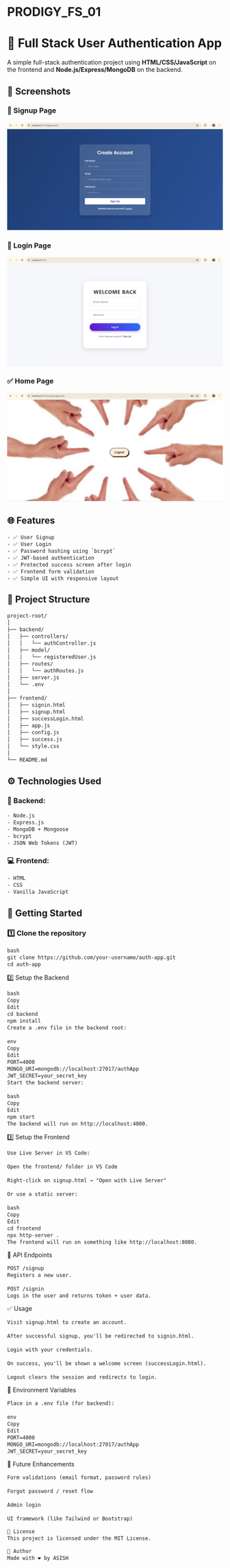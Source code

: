 # PRODIGY_FS_01
# 🔐 Full Stack User Authentication App

A simple full-stack authentication project using **HTML/CSS/JavaScript** on the frontend and **Node.js/Express/MongoDB** on the backend.


## 📸 Screenshots

### 📝 Signup Page
![Signup Page](screenshots/signup.png)

### 🔑 Login Page
![Login Page](screenshots/login.png)

### ✅ Home Page
![Home Page](screenshots/home.png)


## 🌐 Features
```
- ✅ User Signup
- ✅ User Login
- ✅ Password hashing using `bcrypt`
- ✅ JWT-based authentication
- ✅ Protected success screen after login
- ✅ Frontend form validation
- ✅ Simple UI with responsive layout
```
## 📁 Project Structure
```
project-root/
│
├── backend/
│   ├── controllers/
│   │   └── authController.js
│   ├── model/
│   │   └── registeredUser.js
│   ├── routes/
│   │   └── authRoutes.js
│   ├── server.js
│   └── .env
│
├── frontend/
│   ├── signin.html
│   ├── signup.html
│   ├── successLogin.html
│   ├── app.js
│   ├── config.js
│   ├── success.js
│   └── style.css
│
└── README.md
```

## ⚙️ Technologies Used

### 🔧 Backend:
```
- Node.js
- Express.js
- MongoDB + Mongoose
- bcrypt
- JSON Web Tokens (JWT)
```
### 💻 Frontend:
```
- HTML
- CSS
- Vanilla JavaScript
```
## 🚀 Getting Started

### 1️⃣ Clone the repository

```
bash
git clone https://github.com/your-username/auth-app.git
cd auth-app
```
2️⃣ Setup the Backend
```
bash
Copy
Edit
cd backend
npm install
Create a .env file in the backend root:

env
Copy
Edit
PORT=4000
MONGO_URI=mongodb://localhost:27017/authApp
JWT_SECRET=your_secret_key
Start the backend server:

bash
Copy
Edit
npm start
The backend will run on http://localhost:4000.
```

3️⃣ Setup the Frontend
```
Use Live Server in VS Code:

Open the frontend/ folder in VS Code

Right-click on signup.html → "Open with Live Server"

Or use a static server:

bash
Copy
Edit
cd frontend
npx http-server .
The frontend will run on something like http://localhost:8080.
```
🧪 API Endpoints
```
POST /signup
Registers a new user.

POST /signin
Logs in the user and returns token + user data.
```

✅ Usage
```
Visit signup.html to create an account.

After successful signup, you'll be redirected to signin.html.

Login with your credentials.

On success, you'll be shown a welcome screen (successLogin.html).

Logout clears the session and redirects to login.
```
🧱 Environment Variables
```
Place in a .env file (for backend):

env
Copy
Edit
PORT=4000
MONGO_URI=mongodb://localhost:27017/authApp
JWT_SECRET=your_secret_key
```
📌 Future Enhancements
```
Form validations (email format, password rules)

Forgot password / reset flow

Admin login

UI framework (like Tailwind or Bootstrap)
```
```
📄 License
This project is licensed under the MIT License.
```
```
🙌 Author
Made with ❤️ by ASISH
```
